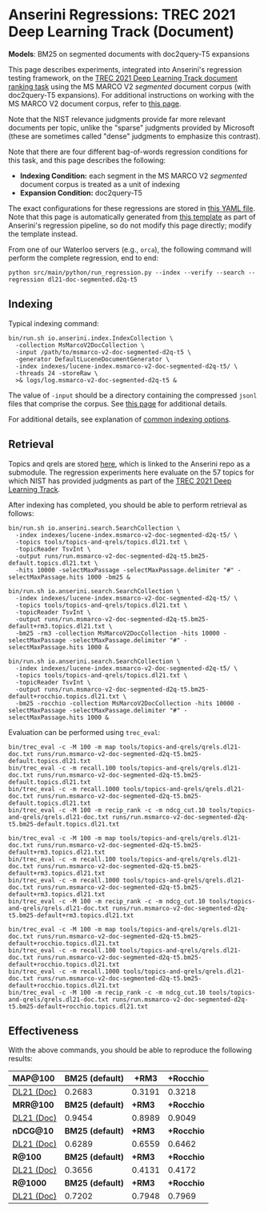 # Anserini Regressions: TREC 2021 Deep Learning Track (Document)

**Models**: BM25 on segmented documents with doc2query-T5 expansions

This page describes experiments, integrated into Anserini's regression testing framework, on the [TREC 2021 Deep Learning Track document ranking task](https://trec.nist.gov/data/deep2021.html) using the MS MARCO V2 _segmented_ document corpus (with doc2query-T5 expansions).
For additional instructions on working with the MS MARCO V2 document corpus, refer to [this page](../../docs/experiments-msmarco-v2.md).

Note that the NIST relevance judgments provide far more relevant documents per topic, unlike the "sparse" judgments provided by Microsoft (these are sometimes called "dense" judgments to emphasize this contrast).

Note that there are four different bag-of-words regression conditions for this task, and this page describes the following:

+ **Indexing Condition:** each segment in the MS MARCO V2 _segmented_ document corpus is treated as a unit of indexing
+ **Expansion Condition:** doc2query-T5

The exact configurations for these regressions are stored in [this YAML file](../../src/main/resources/regression/dl21-doc-segmented.d2q-t5.yaml).
Note that this page is automatically generated from [this template](../../src/main/resources/docgen/templates/dl21-doc-segmented.d2q-t5.template) as part of Anserini's regression pipeline, so do not modify this page directly; modify the template instead.

From one of our Waterloo servers (e.g., `orca`), the following command will perform the complete regression, end to end:

```
python src/main/python/run_regression.py --index --verify --search --regression dl21-doc-segmented.d2q-t5
```

## Indexing

Typical indexing command:

```
bin/run.sh io.anserini.index.IndexCollection \
  -collection MsMarcoV2DocCollection \
  -input /path/to/msmarco-v2-doc-segmented-d2q-t5 \
  -generator DefaultLuceneDocumentGenerator \
  -index indexes/lucene-index.msmarco-v2-doc-segmented-d2q-t5/ \
  -threads 24 -storeRaw \
  >& logs/log.msmarco-v2-doc-segmented-d2q-t5 &
```

The value of `-input` should be a directory containing the compressed `jsonl` files that comprise the corpus.
See [this page](../../docs/experiments-msmarco-v2.md) for additional details.

For additional details, see explanation of [common indexing options](../../docs/common-indexing-options.md).

## Retrieval

Topics and qrels are stored [here](https://github.com/castorini/anserini-tools/tree/master/topics-and-qrels), which is linked to the Anserini repo as a submodule.
The regression experiments here evaluate on the 57 topics for which NIST has provided judgments as part of the [TREC 2021 Deep Learning Track](https://trec.nist.gov/data/deep2021.html).

After indexing has completed, you should be able to perform retrieval as follows:

```
bin/run.sh io.anserini.search.SearchCollection \
  -index indexes/lucene-index.msmarco-v2-doc-segmented-d2q-t5/ \
  -topics tools/topics-and-qrels/topics.dl21.txt \
  -topicReader TsvInt \
  -output runs/run.msmarco-v2-doc-segmented-d2q-t5.bm25-default.topics.dl21.txt \
  -hits 10000 -selectMaxPassage -selectMaxPassage.delimiter "#" -selectMaxPassage.hits 1000 -bm25 &

bin/run.sh io.anserini.search.SearchCollection \
  -index indexes/lucene-index.msmarco-v2-doc-segmented-d2q-t5/ \
  -topics tools/topics-and-qrels/topics.dl21.txt \
  -topicReader TsvInt \
  -output runs/run.msmarco-v2-doc-segmented-d2q-t5.bm25-default+rm3.topics.dl21.txt \
  -bm25 -rm3 -collection MsMarcoV2DocCollection -hits 10000 -selectMaxPassage -selectMaxPassage.delimiter "#" -selectMaxPassage.hits 1000 &

bin/run.sh io.anserini.search.SearchCollection \
  -index indexes/lucene-index.msmarco-v2-doc-segmented-d2q-t5/ \
  -topics tools/topics-and-qrels/topics.dl21.txt \
  -topicReader TsvInt \
  -output runs/run.msmarco-v2-doc-segmented-d2q-t5.bm25-default+rocchio.topics.dl21.txt \
  -bm25 -rocchio -collection MsMarcoV2DocCollection -hits 10000 -selectMaxPassage -selectMaxPassage.delimiter "#" -selectMaxPassage.hits 1000 &
```

Evaluation can be performed using `trec_eval`:

```
bin/trec_eval -c -M 100 -m map tools/topics-and-qrels/qrels.dl21-doc.txt runs/run.msmarco-v2-doc-segmented-d2q-t5.bm25-default.topics.dl21.txt
bin/trec_eval -c -m recall.100 tools/topics-and-qrels/qrels.dl21-doc.txt runs/run.msmarco-v2-doc-segmented-d2q-t5.bm25-default.topics.dl21.txt
bin/trec_eval -c -m recall.1000 tools/topics-and-qrels/qrels.dl21-doc.txt runs/run.msmarco-v2-doc-segmented-d2q-t5.bm25-default.topics.dl21.txt
bin/trec_eval -c -M 100 -m recip_rank -c -m ndcg_cut.10 tools/topics-and-qrels/qrels.dl21-doc.txt runs/run.msmarco-v2-doc-segmented-d2q-t5.bm25-default.topics.dl21.txt

bin/trec_eval -c -M 100 -m map tools/topics-and-qrels/qrels.dl21-doc.txt runs/run.msmarco-v2-doc-segmented-d2q-t5.bm25-default+rm3.topics.dl21.txt
bin/trec_eval -c -m recall.100 tools/topics-and-qrels/qrels.dl21-doc.txt runs/run.msmarco-v2-doc-segmented-d2q-t5.bm25-default+rm3.topics.dl21.txt
bin/trec_eval -c -m recall.1000 tools/topics-and-qrels/qrels.dl21-doc.txt runs/run.msmarco-v2-doc-segmented-d2q-t5.bm25-default+rm3.topics.dl21.txt
bin/trec_eval -c -M 100 -m recip_rank -c -m ndcg_cut.10 tools/topics-and-qrels/qrels.dl21-doc.txt runs/run.msmarco-v2-doc-segmented-d2q-t5.bm25-default+rm3.topics.dl21.txt

bin/trec_eval -c -M 100 -m map tools/topics-and-qrels/qrels.dl21-doc.txt runs/run.msmarco-v2-doc-segmented-d2q-t5.bm25-default+rocchio.topics.dl21.txt
bin/trec_eval -c -m recall.100 tools/topics-and-qrels/qrels.dl21-doc.txt runs/run.msmarco-v2-doc-segmented-d2q-t5.bm25-default+rocchio.topics.dl21.txt
bin/trec_eval -c -m recall.1000 tools/topics-and-qrels/qrels.dl21-doc.txt runs/run.msmarco-v2-doc-segmented-d2q-t5.bm25-default+rocchio.topics.dl21.txt
bin/trec_eval -c -M 100 -m recip_rank -c -m ndcg_cut.10 tools/topics-and-qrels/qrels.dl21-doc.txt runs/run.msmarco-v2-doc-segmented-d2q-t5.bm25-default+rocchio.topics.dl21.txt
```

## Effectiveness

With the above commands, you should be able to reproduce the following results:

| **MAP@100**                                                                                                  | **BM25 (default)**| **+RM3**  | **+Rocchio**|
|:-------------------------------------------------------------------------------------------------------------|-----------|-----------|-----------|
| [DL21 (Doc)](https://microsoft.github.io/msmarco/TREC-Deep-Learning)                                         | 0.2683    | 0.3191    | 0.3218    |
| **MRR@100**                                                                                                  | **BM25 (default)**| **+RM3**  | **+Rocchio**|
| [DL21 (Doc)](https://microsoft.github.io/msmarco/TREC-Deep-Learning)                                         | 0.9454    | 0.8989    | 0.9049    |
| **nDCG@10**                                                                                                  | **BM25 (default)**| **+RM3**  | **+Rocchio**|
| [DL21 (Doc)](https://microsoft.github.io/msmarco/TREC-Deep-Learning)                                         | 0.6289    | 0.6559    | 0.6462    |
| **R@100**                                                                                                    | **BM25 (default)**| **+RM3**  | **+Rocchio**|
| [DL21 (Doc)](https://microsoft.github.io/msmarco/TREC-Deep-Learning)                                         | 0.3656    | 0.4131    | 0.4172    |
| **R@1000**                                                                                                   | **BM25 (default)**| **+RM3**  | **+Rocchio**|
| [DL21 (Doc)](https://microsoft.github.io/msmarco/TREC-Deep-Learning)                                         | 0.7202    | 0.7948    | 0.7969    |
